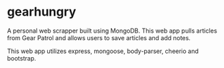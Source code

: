 # gearhungry
A personal web scrapper built using MongoDB. This web app pulls articles from Gear Patrol and allows users to save articles and add notes. 

This web app utilizes express, mongoose, body-parser, cheerio and bootstrap. 
